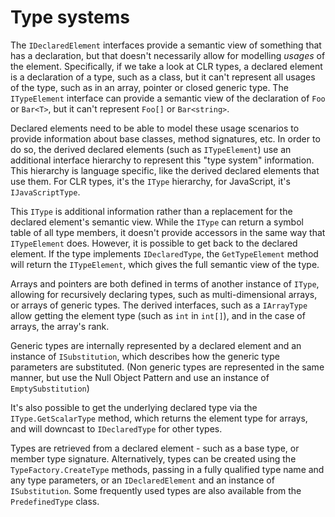 ---
---

# Type systems

The `IDeclaredElement` interfaces provide a semantic view of something that has a declaration, but that doesn't necessarily allow for modelling *usages* of the element. Specifically, if we take a look at CLR types, a declared element is a declaration of a type, such as a class, but it can't represent all usages of the type, such as in an array, pointer or closed generic type. The `ITypeElement` interface can provide a semantic view of the declaration of `Foo` or `Bar<T>`, but it can't represent `Foo[]` or `Bar<string>`.

Declared elements need to be able to model these usage scenarios to provide information about base classes, method signatures, etc. In order to do so, the derived declared elements (such as `ITypeElement`) use an additional interface hierarchy to represent this "type system" information. This hierarchy is language specific, like the derived declared elements that use them. For CLR types, it's the `IType` hierarchy, for JavaScript, it's `IJavaScriptType`.

This `IType` is additional information rather than a replacement for the declared element's semantic view. While the `IType` can return a symbol table of all type members, it doesn't provide accessors in the same way that `ITypeElement` does. However, it is possible to get back to the declared element. If the type implements `IDeclaredType`, the `GetTypeElement` method will return the `ITypeElement`, which gives the full semantic view of the type.

Arrays and pointers are both defined in terms of another instance of `IType`, allowing for recursively declaring types, such as multi-dimensional arrays, or arrays of generic types. The derived interfaces, such as a `IArrayType` allow getting the element type (such as `int` in `int[]`), and in the case of arrays, the array's rank.

Generic types are internally represented by a declared element and an instance of `ISubstitution`, which describes how the generic type parameters are substituted. (Non generic types are represented in the same manner, but use the Null Object Pattern and use an instance of `EmptySubstitution`)

It's also possible to get the underlying declared type via the `IType.GetScalarType` method, which returns the element type for arrays, and will downcast to `IDeclaredType` for other types.

Types are retrieved from a declared element - such as a base type, or member type signature. Alternatively, types can be created using the `TypeFactory.CreateType` methods, passing in a fully qualified type name and any type parameters, or an `IDeclaredElement` and an instance of `ISubstitution`. Some frequently used types are also available from the `PredefinedType` class.
